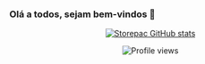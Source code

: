 ### Olá a todos, sejam bem-vindos 👋

<div align="center"/>

[![Storepac GitHub stats](https://github-readme-stats.vercel.app/api?username=Storepac&count_private=true&show_icons=true&theme=midnight-purple&hide=prs,contribs)](https://github.com/gsmatheus/)
<p align="center"> <img src="https://komarev.com/ghpvc/?username=Storepac&color=yellow" alt="Profile views" /> </p>

<!--
**Storepac/Storepac** is a ✨ _special_ ✨ repository because its `README.md` (this file) appears on your GitHub profile.

Here are some ideas to get you started:

- 🔭 I’m currently working on ...
- 🌱 I’m currently learning ...
- 👯 I’m looking to collaborate on ...
- 🤔 I’m looking for help with ...
- 💬 Ask me about ...
- 📫 How to reach me: ...
- 😄 Pronouns: ...
- ⚡ Fun fact: ...
-->
